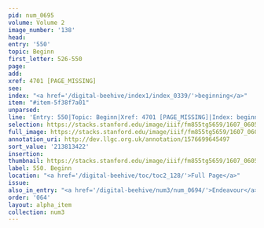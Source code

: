 ```yaml
---
pid: num_0695
volume: Volume 2
image_number: '138'
head:
entry: '550'
topic: Beginn
first_letter: 526-550
page:
add:
xref: 4701 [PAGE_MISSING]
see:
index: "<a href='/digital-beehive/index1/index_0339/'>beginning</a>"
item: "#item-5f38f7a01"
unparsed:
line: 'Entry: 550|Topic: Beginn|Xref: 4701 [PAGE_MISSING]|Index: beginning|#item-5f38f7a01'
selection: https://stacks.stanford.edu/image/iiif/fm855tg5659/1607_0605/985,3422,2687,502/full/0/default.jpg
full_image: https://stacks.stanford.edu/image/iiif/fm855tg5659/1607_0605/full/full/0/default.jpg
annotation_uri: http://dev.llgc.org.uk/annotation/1576699645497
sort_value: '213813422'
insertion:
thumbnail: https://stacks.stanford.edu/image/iiif/fm855tg5659/1607_0605/985,3422,600,180/250,/0/default.jpg
label: 550. Beginn
location: "<a href='/digital-beehive/toc/toc2_128/'>Full Page</a>"
issue:
also_in_entry: "<a href='/digital-beehive/num3/num_0694/'>Endeavour</a>"
order: '064'
layout: alpha_item
collection: num3
---
```

